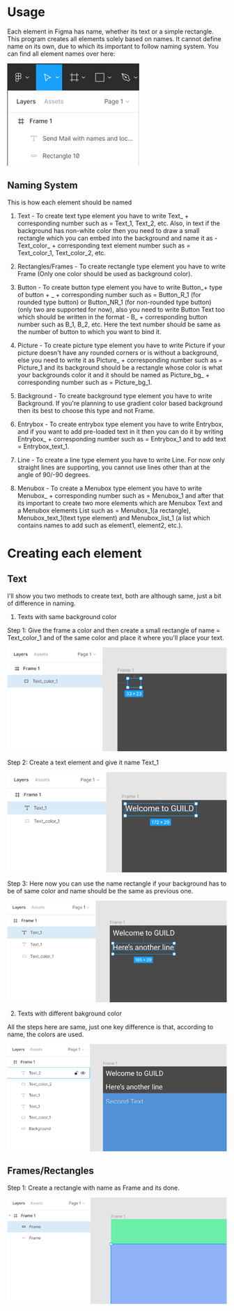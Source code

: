 # Usage
Each element in Figma has name, whether its text or a simple rectangle. This program creates all elements solely based on names. It cannot define name on its own, due to which its important to follow naming system. You can find all element names over here:

![Image](https://github.com/saksham-lussqvx/images/blob/master/img_fig_names.png)

## Naming System
This is how each element should be named

1. Text - To create text type element you have to write Text_ + corresponding number such as = Text_1, Text_2, etc. Also, in text if the background has non-white color then you need to draw a small rectangle which you can embed into the background and name it as - Text_color_ + corresponding text element number such as = Text_color_1, Text_color_2, etc.

2. Rectangles/Frames - To create rectangle type element you have to write Frame (Only one color should be used as background color).

3. Button - To create button type element you have to write Button_+ type of button + _ + corresponding number such as = Button_R_1 (for rounded type button) or Button_NR_1 (for non-rounded type button) (only two are supported for now), also you need to write Button Text too which should be written in the format - B_ + corresponding button number such as B_1, B_2, etc. Here the text number should be same as the number of button to which you want to bind it.

4. Picture - To create picture type element you have to write Picture if your picture doesn't have any rounded corners or is without a background, else you need to write it as Picture_ + corresponding number such as = Picture_1 and its background should be a rectangle whose color is what your backgrounds color it and it should be named as Picture_bg_ + corresponding number such as = Picture_bg_1.

5. Background - To create background type element you have to write Background. If you're planning to use gradient color based background then its best to choose this type and not Frame.

6. Entrybox - To create entrybox type element you have to write Entrybox, and if you want to add pre-loaded text in it then you can do it by writing Entrybox_ + corresponding number such as = Entrybox_1 and to add text = Entrybox_text_1.

7. Line - To create a line type element you have to write Line. For now only straight lines are supporting, you cannot use lines other than at the angle of 90/-90 degrees.

8. Menubox - To create a Menubox type element you have to write Menubox_ + corresponding number such as = Menubox_1 and after that its important to create two more elements which are Menubox Text and a Menubox elements List such as = Menubox_1(a rectangle), Menubox_text_1(text type element) and Menubox_list_1 (a list which contains names to add such as element1, element2, etc.).

# Creating each element

## Text
I'll show you two methods to create text, both are although same, just a bit of difference in naming.
1. Texts with same background color

Step 1: Give the frame a color and then create a small rectangle of name = Text_color_1 and of the same color and place it where you'll place your text.

![Image](https://github.com/saksham-lussqvx/images/blob/master/tutorial_2.png)


Step 2: Create a text element and give it name Text_1

![Image](https://github.com/saksham-lussqvx/images/blob/master/tutorial_3.png)


Step 3: Here now you can use the name rectangle if your background has to be of same color and name should be the same as previous one.

![Image](https://github.com/saksham-lussqvx/images/blob/master/tutorial_4.png)


2. Texts with different bakground color

All the steps here are same, just one key difference is that, according to name, the colors are used.

![Image](https://github.com/saksham-lussqvx/images/blob/master/tutorial_5.png)


## Frames/Rectangles

Step 1: Create a rectangle with name as Frame and its done.

![Image](https://github.com/saksham-lussqvx/images/blob/master/tutorial_6.png)




















